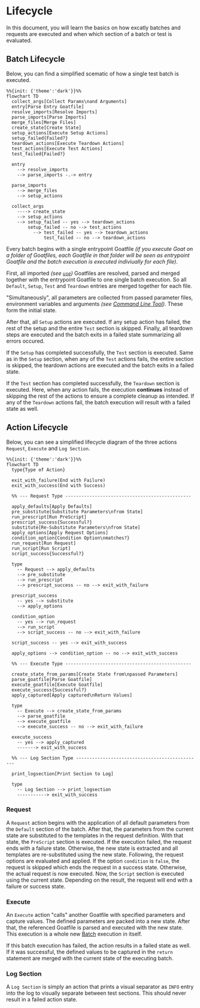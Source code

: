 # Lifecycle

In this document, you will learn the basics on how excatly batches and requests are executed and when which section of a batch or test is evaluated.

## Batch Lifecycle

Below, you can find a simplified scematic of how a single test batch is executed.

```mermaid
%%{init: {'theme':'dark'}}%%
flowchart TD
  collect_args[Collect Params\nand Arguments]
  entry[Parse Entry Goatfile]
  resolve_imports[Resolve Imports]
  parse_imports[Parse Imports]
  merge_files[Merge Files]
  create_state[Create State]
  setup_actions[Execute Setup Actions]
  setup_failed{Failed?}
  teardown_actions[Execute Teardown Actions]
  test_actions[Execute Test Actions]
  test_failed{Failed?}

  entry
    --> resolve_imports
    --> parse_imports -.-> entry
  
  parse_imports
    --> merge_files
    --> setup_actions

  collect_args 
    ----> create_state
    --> setup_actions
    --> setup_failed -- yes --> teardown_actions
        setup_failed -- no --> test_actions
          --> test_failed -- yes --> teardown_actions
              test_failed -- no --> teardown_actions
```

Every batch begins with a single entrypoint Goatfile *(if you execute Goat on a folder of Goatfiles, each Goatfile in that folder will be seen as entrypoint Goatfile and the batch execution is executed indiviually for each file)*. 

First, all imported *(see [`use`](../goatfile/import-statement.md))* Goatfiles are resolved, parsed and merged together with the entrypoint Goatfile to one single batch execution. So all `Default`, `Setup`, `Test` and `Teardown` entries are merged together for each file.

"Simultaneously", all parameters are collected from passed parameter files, environment variables and arguments *(see [Command Line Tool](../command-line-tool/index.md#flags))*. These form the initial state.

After that, all `Setup` actions are executed. If any setup action has failed, the rest of the setup and the entire `Test` section is skipped. Finally, all teardown steps are executed and the batch exits in a failed state summarizing all errors occured.

If the `Setup` has completed successfully, the `Test` section is executed. Same as in the `Setup` section, when any of the `Test` actions fails, the entire section is skipped, the teardown actions are executed and the batch exits in a failed state.

If the `Test` section has completed successfully, the `Teardown` section is executed. Here, when any action fails, the execution **continues** instead of skipping the rest of the actions to ensure a complete cleanup as intended. If any of the `Teardown` actions fail, the batch execution will result with a failed state as well.

## Action Lifecycle

Below, you can see a simplified lifecycle diagram of the three actions `Request`, `Execute` and `Log Section`.

```mermaid
%%{init: {'theme':'dark'}}%%
flowchart TD
  type{Type of Action}

  exit_with_failure(End with Failure)
  exit_with_success(End with Success)

  %% --- Request Type -----------------------------------------------

  apply_defaults[Apply Defaults]
  pre_substitute[Substitute Parameters\nfrom State]
  run_prescript[Run PreScript]
  prescript_success{Successful?}
  substitute[Re-Substitute Parameters\nfrom State]
  apply_options[Apply Request Options]
  condition_option{Condition Option\nmatches?}
  run_request[Run Request]
  run_script[Run Script]
  script_success{Successful?}

  type 
    -- Request --> apply_defaults
    --> pre_substitute
    --> run_prescript
    --> prescript_success -- no --> exit_with_failure
  
  prescript_success 
    -- yes --> substitute
    --> apply_options
  
  condition_option
    -- yes --> run_request
    --> run_script
    --> script_success -- no --> exit_with_failure

  script_success -- yes --> exit_with_success

  apply_options --> condition_option -- no --> exit_with_success

  %% --- Execute Type -----------------------------------------------

  create_state_from_params[Create State from\npassed Parameters]
  parse_goatfile[Parse Goatfile]
  execute_goatfile[Execute Goatfile]
  execute_success{Successful?}
  apply_captured[Apply captured\nReturn Values]

  type
    -- Execute --> create_state_from_params
    --> parse_goatfile
    --> execute_goatfile
    --> execute_success -- no --> exit_with_failure

  execute_success
    -- yes --> apply_captured
    -------> exit_with_success
    
  %% --- Log Section Type -----------------------------------------------

  print_logsection[Print Section to Log]

  type
    -- Log Section --> print_logsection 
    -----------> exit_with_success
```

### Request

A `Request` action begins with the application of all default parameters from the `Default` section of the batch. After that, the parameters from the current state are substituted to the templates in the request definition. With that state, the `PreScript` section is executed. If the execution failed, the request ends with a failure state. Otherwise, the new state is extracted and all templates are re-substituted using the new state. Following, the request options are evaluated and applied. If the option `condition` is `false`, the request is skipped which ends the request in a success state. Otherwise, the actual request is now executed. Now, the `Script` section is executed using the current state. Depending on the result, the request will end with a failure or success state.

### Execute

An `Execute` action "calls" another Goatfile with specified parameters and capture values. The defined parameters are packed into a new state. After that, the referenced Goatfile is parsed and executed with the new state. This execution is a whole new [Batch](#batch-lifecycle) execution in itself.

If this batch execution has failed, the action results in a failed state as well. If it was successful, the defined values to be captured in the `return` statement are merged with the current state of the executing batch.

### Log Section

A `Log Section` is simply an action that prints a visual separator as `INFO` entry into the log to visually separate between test sections. This should never result in a failed action state.
